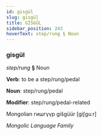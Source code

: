 ```yaml
---
id: gisgül
slug: gisgül
title: GİSGÜL
sidebar_position: 243
hoverText: step/rung § Noun
---
```


### gisgül

*step/rung* **§** Noun

**Verb**: to be a step/rung/pedal

**Noun**: step/rung/pedal

**Modifier**: step/rung/pedal-related

Mongolian гишгүүр gišgüür [giʃguːr]

*Mongolic Language Family*
